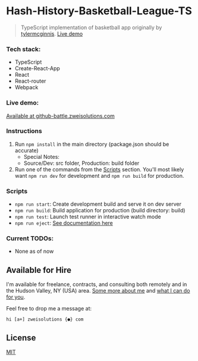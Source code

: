 # Hash-History-Basketball-League-TS

> TypeScript implementation of basketball app originally by [tylermcginnis](https://github.com/tylermcginnis/). [Live demo](https://hash-history-basketball-league-ts.zweisolutions.com)

### Tech stack:

-   TypeScript
-   Create-React-App
-   React
-   React-router
-   Webpack

### Live demo:

[Available at github-battle.zweisolutions.com](https://hash-history-basketball-league-ts.zweisolutions.com)

### Instructions

1. Run `npm install` in the main directory (package.json should be accurate)
    - Special Notes:
    - Source/Dev: src folder, Production: build folder
2. Run one of the commands from the [Scripts](#scripts) section. You'll most likely want `npm run dev` for development and `npm run build` for production.

### Scripts

-   `npm run start`: Create development build and serve it on dev server
-   `npm run build`: Build application for production (build directory: build)
-   `npm run test`: Launch test runner in interactive watch mode
-   `npm run eject`: [See documentation here](https://create-react-app.dev/docs/available-scripts/#npm-run-eject)

### Current TODOs:

-   None as of now

## Available for Hire

I'm available for freelance, contracts, and consulting both remotely and in the Hudson Valley, NY (USA) area. [Some more about me](https://www.zweisolutions.com/about.html) and [what I can do for you](https://www.zweisolutions.com/services.html).

Feel free to drop me a message at:

```
hi [a+] zweisolutions {●} com
```

## License

[MIT](./LICENSE)
